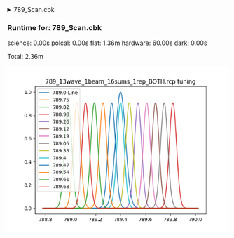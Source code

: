 <details><summary>789_Scan.cbk</summary><blockquote><pre><details><summary>Exposure_80.rcp</summary><blockquote><pre>exposure 80
</pre></blockquote></details><details><summary>789_FW.rcp</summary><blockquote><pre>prefilterrange 789
</pre></blockquote></details><details><summary>setupFlat.rcp</summary><blockquote><pre>diffuser  in
cover out
occ		out
shut	out
calib	out
</pre></blockquote></details><details><summary>789_13wave_1beam_16sums_1rep_BOTH.rcp</summary><blockquote><pre>data	tcam	both	 788.98	   16
data	tcam	both	 789.05	   16
data	tcam	both	 789.12	   16
data	tcam	both	 789.19	   16
data	tcam	both	 789.26	   16
data	tcam	both	 789.33	   16
data	tcam	both	 789.40	   16
data	tcam	both	 789.47	   16
data	tcam	both	 789.54	   16
data	tcam	both	 789.61	   16
data	tcam	both	 789.68	   16
data	tcam	both	 789.75	   16
data	tcam	both	 789.82	   16
</pre></blockquote></details><details><summary>setupDark.rcp</summary><blockquote><pre>shut	in
</pre></blockquote></details></pre></blockquote></details><h3>Runtime for: 789_Scan.cbk             </h3>

  science: 0.00s  polcal: 0.00s  flat: 1.36m  hardware: 60.00s  dark: 0.00s

  Total: 2.36m


 ![789_13wave_1beam_16sums_1rep_BOTH.rcp](tuningplots\\789_13wave_1beam_16sums_1rep_BOTH.rcp.png)